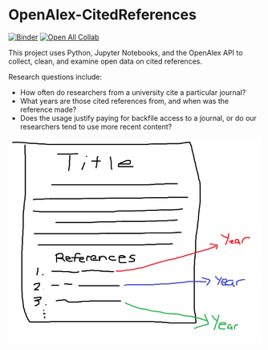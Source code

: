 # OpenAlex-CitedReferences

[![Binder](https://mybinder.org/badge_logo.svg)](https://mybinder.org/v2/gh/eschares/OpenAlex-CitedReferences/main)
[![Open All Collab](https://colab.research.google.com/assets/colab-badge.svg)](https://colab.research.google.com/github/eschares/OpenAlex-CitedReferences)

This project uses Python, Jupyter Notebooks, and the OpenAlex API to collect, clean, and examine open data on cited references. 

Research questions include: 
- How often do researchers from a university cite a particular journal?
- What years are those cited references from, and when was the reference made?
- Does the usage justify paying for backfile access to a journal, or do our researchers tend to use more recent content?

![Rough drawing of an article with reference list, arrows coming out of each reference pointing to a year](assets/article-with-references.png)

